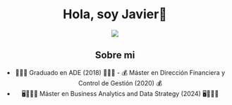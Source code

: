 <div align="center">
<h1 align="center">Hola, soy Javier👋</h1>
<div align="center">
<img src="https://www.muylinux.com/wp-content/uploads/2019/06/bigdata.jpg" />


## Sobre mi

- 👨🏻‍🎓 Graduado en ADE (2018) 👨🏻‍🎓
​- 💰​ Máster en Dirección Financiera y Control de Gestión (2020) ​💰​
- 🖥️​🧑🏻‍💼​ Máster en Business Analytics and Data Strategy (2024) 🖥️​🧑🏻‍💼​

<br>
